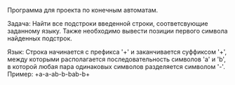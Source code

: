 
Программа для проекта по конечным автоматам.

Задача:
Найти все подстроки введенной строки, соответсвующие заданному языку.
Также необходимо вывести позиции первого символа найденных подстрок.

Язык:
Строка начинается с префикса '+' и заканчивается суффиксом '+', между которыми располагается последовательность символов 'a' и 'b', в которой любая пара одинаковых символов разделяется символом '-'.
Пример: +a-a-ab-b-bab-b+
